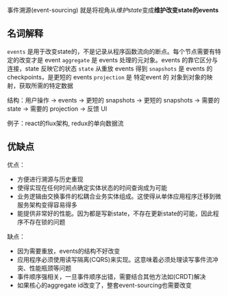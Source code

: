 事件溯源(event-sourcing)
就是将视角从*维护state*变成**维护改变state的events**

## 名词解释

`events` 是用于改变state的，不是记录从程序函数流向的断点。每个节点需要有特定的改变才是 event
`aggregate` 是 events 处理的元对象。events 的靠它区分与连接，state 反映它的状态
`state` 从重放 events 得到
`snapshots` 是 events 的 checkpoints，是更短的 events
`projection` 是 特定event 的 对象到对象的映射，获取所需的特定数据

结构：用户操作 -> events -> 更短的 snapshots -> 更短的 snapshots -> 需要的 state -> 需要的 projection -> 反馈 UI

例子：react的flux架构, redux的单向数据流

## 优缺点

优点：

- 方便进行溯源与历史重现
- 使得实现在任何时间点确定实体状态的时间查询成为可能
- 业务逻辑由交换事件的松耦合业务实体组成。这使得从单体应用程序迁移到微服务架构变得容易得多
- 能提供非常好的性能。因为都是写新state，不存在更新state的可能，因此程序不存在锁的问题

缺点：

- 因为需要重放，events的结构不好改变
- 应用程序必须使用读写隔离(CQRS)来实现。这意味着必须处理读写事件流冲突、性能瓶颈等问题
- 事件顺序强相关，一旦事件顺序出错，需要结合其他方法如(CRDT)解决
- 如果核心的aggregate id改变了，整套event-sourcing也需要改变
